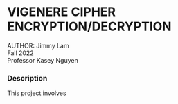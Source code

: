 # VIGENERE CIPHER ENCRYPTION/DECRYPTION

AUTHOR: Jimmy Lam  
Fall 2022  
Professor Kasey Nguyen  

### Description

This project involves 

